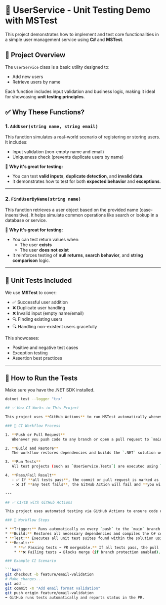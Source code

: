 # 🧪 UserService - Unit Testing Demo with MSTest

This project demonstrates how to implement and test core functionalities in a simple user management service using **C#** and **MSTest**.

## 📌 Project Overview

The `UserService` class is a basic utility designed to:

- Add new users
- Retrieve users by name

Each function includes input validation and business logic, making it ideal for showcasing **unit testing principles**.

## ✅ Why These Functions?

### 1. `AddUser(string name, string email)`

This function simulates a real-world scenario of registering or storing users. It includes:

- Input validation (non-empty name and email)
- Uniqueness check (prevents duplicate users by name)

🧠 **Why it's great for testing:**
- You can test **valid inputs**, **duplicate detection**, and **invalid data**.
- It demonstrates how to test for both **expected behavior** and **exceptions**.

---

### 2. `FindUserByName(string name)`

This function retrieves a user object based on the provided name (case-insensitive). It helps simulate common operations like search or lookup in a database or service.

🧠 **Why it's great for testing:**
- You can test return values when:
  - The user **exists**
  - The user **does not exist**
- It reinforces testing of **null returns**, **search behavior**, and **string comparison** logic.

---

## 🧪 Unit Tests Included

We use **MSTest** to cover:

- ✅ Successful user addition
- ❌ Duplicate user handling
- ❌ Invalid input (empty name/email)
- 🔍 Finding existing users
- 🔍 Handling non-existent users gracefully

This showcases:
- Positive and negative test cases
- Exception testing
- Assertion best practices

---

## 🚀 How to Run the Tests

Make sure you have the .NET SDK installed.

```bash
dotnet test --logger "trx"

## ✅ How CI Works in This Project

This project uses **GitHub Actions** to run MSTest automatically whenever code is pushed or a pull request is created. This ensures code quality and helps catch bugs early.

### 🔁 CI Workflow Process

1. **Push or Pull Request**  
   Whenever you push code to any branch or open a pull request to `main`, the GitHub Actions workflow is triggered automatically.

2. **Build and Restore**  
   The workflow restores dependencies and builds the `.NET` solution using the `dotnet build` command.

3. **Run Tests**  
   All test projects (such as `UserService.Tests`) are executed using `dotnet test`.

4. **Pass/Fail Result**  
   - ✅ If **all tests pass**, the commit or pull request is marked as successful.
   - ❌ If **any test fails**, the GitHub Action will fail and **you will not be able to merge the PR** if branch protection rules are enabled.

---

## ✅ CI/CD with GitHub Actions

This project uses automated testing via GitHub Actions to ensure code quality and prevent regressions.

### 🔄 Workflow Steps

* **Trigger:** Runs automatically on every `push` to the `main` branch and on every `pull_request` targeting the `main` branch.
* **Build:** Restores all necessary dependencies and compiles the C# code using the `dotnet build` command.
* **Test:** Executes all unit test suites found within the solution using the `dotnet test` command with the MSTest framework.
* **Result:**
    * **✅ Passing tests → PR mergeable.** If all tests pass, the pull request is considered safe to merge into the `main` branch.
    * **❌ Failing tests → Blocks merge (if branch protection enabled).** If any tests fail, the GitHub Actions workflow will report a failure, and if branch protection rules are configured on the `main` branch, the pull request will be blocked from being merged until the issues are resolved and all tests pass.

### Example CI Scenario

```bash
git checkout -b feature/email-validation
# Make changes...
git add .
git commit -m "Add email format validation"
git push origin feature/email-validation
➡️ GitHub runs tests automatically and reports status in the PR.